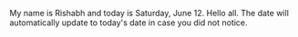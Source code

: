 My name is Rishabh and today is Saturday, June 12. Hello all. The date will automatically update to today's date in case you did not notice.
